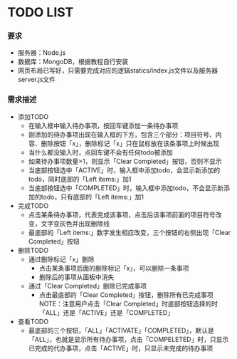 # TODO LIST

### 要求
- 服务器：Node.js
- 数据库：MongoDB，根据教程自行安装
- 网页布局已写好，只需要完成对应的逻辑statics/index.js文件以及服务器server.js文件

### 需求描述
- 添加TODO
    - 在输入框中输入待办事项，按回车键添加一条待办事项
    - 刚添加的待办事项出现在输入框的下方，包含三个部分：项目符号、内容、删除按钮「x」，删除标记「x」只在鼠标放在该条事项上时候出现
    - 当什么都没输入时，点回车键不会有任何todo被添加
    - 如果待办事项数量>1，则显示「Clear Completed」按钮，否则不显示
    - 当底部按钮选中「ACTIVE」时，输入框中添加todo，会显示新添加的todo，同时底部的「Left items:」加1
    - 当底部按钮选中「COMPLETED」时，输入框中添加todo，不会显示新添加的todo，只有底部的「Left items:」加1
- 完成TODO
    - 点击某条待办事项，代表完成该事项，点击后该事项前面的项目符号改变，文字变灰色并出现删除线
    - 最底部的「Left items:」数字发生相应改变，三个按钮的右侧出现「Clear Completed」按钮
- 删除TODO
    - 通过删除标记「x」删除
        - 点击某条事项后面的删除标记「x」，可以删除一条事项
        - 删除后的事项从面板中消失
    - 通过「Clear Completed」删除已完成事项
        - 点击最底部的「Clear Completed」按钮，删除所有已完成事项
    NOTE：注意用户点击「Clear Completed」时底部按钮选择的时「ALL」还是「ACTIVE」还是「COMPLETED」
- 查看TODO
    - 最底部的三个按钮，「ALL」「ACTIVATE」「COMPLETED」，默认是「ALL」，也就是显示所有待办事项，点击「COMPELETED」时，只显示已完成的代办事项，点击「ACTIVE」时，只显示未完成的待办事项
